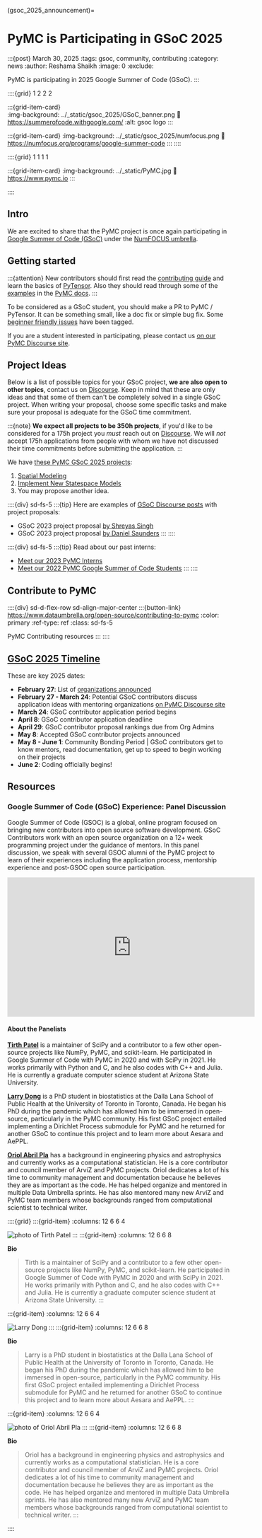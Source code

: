 (gsoc_2025_announcement)=
# PyMC is Participating in GSoC 2025

:::{post} March 30, 2025
:tags: gsoc, community, contributing
:category: news
:author: Reshama Shaikh
:image: 0
:exclude:

PyMC is participating in 2025 Google Summer of Code (GSoC).
:::

::::{grid} 1 2 2 2

:::{grid-item-card}  
:img-background: ../_static/gsoc_2025/GSoC_banner.png
:link: https://summerofcode.withgoogle.com/
:alt: gsoc logo
:::

:::{grid-item-card} 
:img-background: ../_static/gsoc_2025/numfocus.png
:link: https://numfocus.org/programs/google-summer-code
:::
::::

::::{grid} 1 1 1 1

:::{grid-item-card} 
:img-background: ../_static/PyMC.jpg
:link: https://www.pymc.io
:::

::::


## Intro

We are excited to share that the PyMC project is once again participating in [Google Summer of Code (GSoC)](https://opensource.googleblog.com/2025/02/meet-mentoring-organizations-of-gsoc.html) under the [NumFOCUS umbrella](https://github.com/numfocus/gsoc/blob/master/2025/ideas-list.md).

## Getting started

:::{attention}
New contributors should first read the [contributing guide](https://www.pymc.io/projects/docs/en/latest/contributing/index.html) and learn the basics of [PyTensor](https://github.com/pymc-devs/pytensor). Also they should read through some of the [examples](https://docs.pymc.io/projects/examples/en/latest/) in the [PyMC docs](https://docs.pymc.io). 
:::

To be considered as a GSoC student, you should make a PR to PyMC / PyTensor. It can be something small, like a doc fix or simple bug fix. Some [beginner friendly issues](https://github.com/pymc-devs/pymc/labels/beginner%20friendly) have been tagged.

If you are a student interested in participating, please contact us [on our PyMC Discourse site](https://discourse.pymc.io/).

## Project Ideas

Below is a list of possible topics for your GSoC project, **we are also open to other topics**, contact us on [Discourse](https://discourse.pymc.io/).
Keep in mind that these are only ideas and that some of them can't be completely solved in a single GSoC project.
When writing your proposal, choose some specific tasks and make sure your proposal is adequate for the GSoC time commitment. 

:::{note}
   **We expect all projects to be 350h projects**, if you'd like to be considered for a 175h project you _must_ reach out on [Discourse](https://discourse.pymc.io/). We will *not* accept 175h applications from people with whom we have not discussed their time commitments before submitting the application.
:::

We have [these PyMC GSoC 2025 projects](https://github.com/pymc-devs/pymc/wiki/GSoC-2025-projects):

1. [Spatial Modeling](https://github.com/pymc-devs/pymc/wiki/GSoC-2025-projects#spatial-modeling)
1. [Implement New Statespace Models](https://github.com/pymc-devs/pymc/wiki/GSoC-2025-projects#implement-new-statespace-models)
1. You may propose another idea.


::::{div} sd-fs-5
:::{tip}
Here are examples of [GSoC Discourse posts](https://discourse.pymc.io/search?q=gsoc) with project proposals:
- GSoC 2023 project proposal [by Shreyas Singh](https://discourse.pymc.io/t/gsoc-project-2023/11735/7)
- GSoC 2023 project proposal [by Daniel Saunders](https://discourse.pymc.io/t/gsoc-project-2023-spatial-modeling/11760)
:::
::::


::::{div} sd-fs-5
:::{tip}
Read about our past interns:
- [Meet our 2023 PyMC Interns](https://www.pymc.io/blog/blog_gsoc_2023.html)
- [Meet our 2022 PyMC Google Summer of Code Students](https://www.pymc.io/blog/blog_gsoc_2022.html)
:::
::::

## Contribute to PyMC

::::{div} sd-d-flex-row sd-align-major-center
:::{button-link} https://www.dataumbrella.org/open-source/contributing-to-pymc
:color: primary
:ref-type: ref
:class: sd-fs-5

PyMC Contributing resources
:::
::::

## [GSoC 2025 Timeline](https://developers.google.com/open-source/gsoc/timeline)

These are key 2025 dates:  
- **February 27**: List of [organizations announced](https://summerofcode.withgoogle.com/programs/2025/organizations)
- **February 27 - March 24**: Potential GSoC contributors discuss application ideas with mentoring organizations [on PyMC Discourse site](https://discourse.pymc.io/)
- **March 24**: GSoC contributor application period begins
- **April 8**: GSoC contributor application deadline
- **April 29**: GSoC contributor proposal rankings due from Org Admins
- **May 8**: Accepted GSoC contributor projects announced
- **May 8 - June 1**: Community Bonding Period | GSoC contributors get to know mentors, read documentation, get up to speed to begin working on their projects
- **June 2**: Coding officially begins!


## Resources

### Google Summer of Code (GSoC) Experience: Panel Discussion

Google Summer of Code (GSOC) is a global, online program focused on bringing new contributors into open source software development. GSoC Contributors work with an open source organization on a 12+ week programming project under the guidance of mentors. In this panel discussion, we speak with several GSOC alumni of the PyMC project to learn of their experiences including the application process, mentorship experience and post-GSOC open source participation.

<p>
<iframe width="560" height="315" src="https://www.youtube.com/embed/YE-TYJmvbfg" title="PyMC GSOC panel discussion video" frameborder="0" allow="accelerometer; autoplay; clipboard-write; encrypted-media; gyroscope; picture-in-picture; web-share" allowfullscreen>
</iframe>
</p>

#### About the Panelists

**[Tirth Patel](https://www.linkedin.com/in/tirthasheshpatel/)** is a maintainer of SciPy and a contributor to a few other open-source projects like NumPy, PyMC, and scikit-learn. He participated in Google Summer of Code with PyMC in 2020 and with SciPy in 2021. He works primarily with Python and C, and he also codes with C++ and Julia. He is currently a graduate computer science student at Arizona State University.

**[Larry Dong](https://www.linkedin.com/in/larry-dong/)** is a PhD student in biostatistics at the Dalla Lana School of Public Health at the University of Toronto in Toronto, Canada. He began his PhD during the pandemic which has allowed him to be immersed in open-source, particularly in the PyMC community. His first GSoC project entailed implementing a Dirichlet Process submodule for PyMC and he returned for another GSoC to continue this project and to learn more about Aesara and AePPL.

**[Oriol Abril Pla](https://www.linkedin.com/in/oriol-abril-pla-1b9123180/)** has a background in engineering physics and astrophysics and currently works as a computational statistician. He is a core contributor and council member of ArviZ and PyMC projects. Oriol dedicates a lot of his time to community management and documentation because he believes they are as important as the code. He has helped organize and mentored in multiple Data Umbrella sprints. He has also mentored many new ArviZ and PyMC team members whose backgrounds ranged from computational scientist to technical writer.

::::{grid}
:::{grid-item}
:columns: 12 6 6 4

![photo of Tirth Patel](../_static/2023_interns/daniel-saunders.png)
:::
:::{grid-item}
:columns: 12 6 6 8

**Bio**
> Tirth is a maintainer of SciPy and a contributor to a few other open-source projects like NumPy, PyMC, and scikit-learn. He participated in Google Summer of Code with PyMC in 2020 and with SciPy in 2021. He works primarily with Python and C, and he also codes with C++ and Julia. He is currently a graduate computer science student at Arizona State University.
:::

:::{grid-item}
:columns: 12 6 6 4

![Larry Dong](../_static/gsoc_2022/larry.jpg)
:::
:::{grid-item}
:columns: 12 6 6 8

**Bio**
> Larry is a PhD student in biostatistics at the Dalla Lana School of Public Health at the University of Toronto in Toronto, Canada. He began his PhD during the pandemic which has allowed him to be immersed in open-source, particularly in the PyMC community. His first GSoC project entailed implementing a Dirichlet Process submodule for PyMC and he returned for another GSoC to continue this project and to learn more about Aesara and AePPL.
:::

:::{grid-item}
:columns: 12 6 6 4

![photo of Oriol Abril Pla](../_static/gsoc_2025/oriol_abril_pla.jpeg)
:::
:::{grid-item}
:columns: 12 6 6 8

**Bio**
> Oriol has a background in engineering physics and astrophysics and currently works as a computational statistician. He is a core contributor and council member of ArviZ and PyMC projects. Oriol dedicates a lot of his time to community management and documentation because he believes they are as important as the code. He has helped organize and mentored in multiple Data Umbrella sprints. He has also mentored many new ArviZ and PyMC team members whose backgrounds ranged from computational scientist to technical writer.
:::

::::
